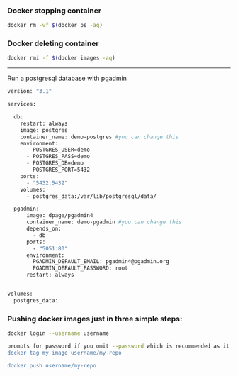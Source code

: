 ### Docker stopping container
```sh
docker rm -vf $(docker ps -aq)                                                                                            
```
### Docker deleting container 
```sh
docker rmi -f $(docker images -aq)                                                                                   
```
---
Run  a postgresql database  with pgadmin
```sh
version: "3.1"

services:

  db:
    restart: always
    image: postgres
    container_name: demo-postgres #you can change this
    environment:
      - POSTGRES_USER=demo
      - POSTGRES_PASS=demo
      - POSTGRES_DB=demo
      - POSTGRES_PORT=5432
    ports:
      - "5432:5432"
    volumes:
      - postgres_data:/var/lib/postgresql/data/

  pgadmin:
      image: dpage/pgadmin4
      container_name: demo-pgadmin #you can change this
      depends_on:
        - db
      ports:
        - "5051:80"
      environment:
        PGADMIN_DEFAULT_EMAIL: pgadmin4@pgadmin.org
        PGADMIN_DEFAULT_PASSWORD: root
      restart: always


volumes:
  postgres_data:

```


### Pushing docker images just in three simple steps:
```sh
docker login --username username
```
```sh
prompts for password if you omit --password which is recommended as it doesn't store it in your command history
docker tag my-image username/my-repo

docker push username/my-repo